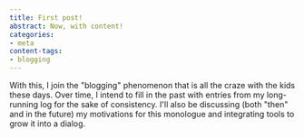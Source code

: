```yaml
---
title: First post!
abstract: Now, with content!
categories:
- meta
content-tags:
- blogging
---
```


With this, I join the "blogging" phenomenon that is all the craze with the kids these days.  Over time, I intend to fill in the past with entries from my long-running log for the sake of consistency.  I'll also be discussing (both "then" and in the future) my motivations for this monologue and integrating tools to grow it into a dialog.
